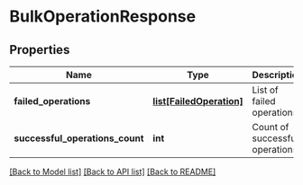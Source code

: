# BulkOperationResponse

## Properties
Name | Type | Description | Notes
------------ | ------------- | ------------- | -------------
**failed_operations** | [**list[FailedOperation]**](FailedOperation.md) | List of failed operations | [optional] 
**successful_operations_count** | **int** | Count of successful operations | [optional] 

[[Back to Model list]](../README.md#documentation-for-models) [[Back to API list]](../README.md#documentation-for-api-endpoints) [[Back to README]](../README.md)

